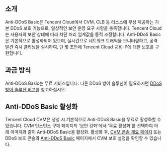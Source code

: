 ## 소개
Anti-DDoS Basic은 Tencent Cloud에서 CVM, CLB 등 리소스에 무상 제공하는 기본 DDoS 보호 기능으로, 일상적인 보안 운영 요구 사항을 충족합니다. Tencent Cloud는 사용자의 보안 상태에 따라 차단 처리 임계값을 동적 조정합니다. Anti-DDoS Basic은 기본적으로 활성화되어 있으며, 실시간으로 네트워크 트래픽을 모니터링하고, 공격 발견 즉시 클리닝을 실시하여, 단 몇 초안에 Tencent Cloud 공용 IP에 대한 보호를 구현합니다.

## 과금 방식
Anti-DDoS Basic는 무료 서비스입니다. 다른 DDoS 방어 솔루션이 필요하시면 [DDoS 방어 솔루션 비교](https://intl.cloud.tencent.com/zh/document/product/1029/36110)를 참고하십시오.

## Anti-DDoS Basic 활성화
Tencent Cloud CVM은 생성 시 기본적으로 Anti-DDoS Basic을 무료로 활성화할 수 있습니다. CVM 인스턴스 구매 페이지의 '보안 강화'에서 '무료 활성화'를 선택하여 아래 이미지와 같이 Anti-DDoS Basic을 활성화.
활성화 후, [CVM 콘솔 개요 페이지](https://console.cloud.tencent.com/cvm/overview) 또는 DDoS 보호 콘솔의 [Anti-DDoS Basic](https://console.cloud.tencent.com/ddos/ddos-basic) 페이지에서 CVM 보호 설정을 확인할 수 있습니다.

